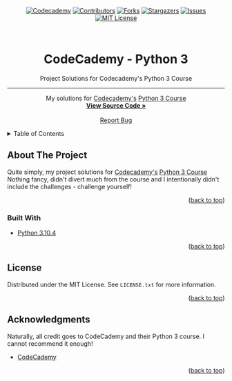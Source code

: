 <div id="top"></div>
<div align="center">

<!-- PROJECT SHIELDS -->
[![Codecademy][codecademy-shield]][codecademy-url]
[![Contributors][contributors-shield]][contributors-url]
[![Forks][forks-shield]][forks-url]
[![Stargazers][stars-shield]][stars-url]
[![Issues][issues-shield]][issues-url]
[![MIT License][license-shield]][license-url]


<!-- PROJECT LOGO -->
<br />
  <h1>CodeCademy - Python 3</h1

  <h3 align="center">Project Solutions for Codecademy's Python 3 Course</h3>

  <hr>

  <p align="center">
    My solutions for <a href="https://www.codecademy.com">Codecademy's</a> <a href="https://www.codecademy.com/learn/learn-python-3">Python 3 Course</a>
    <br />
    <a href="https://github.com/John-JonSteyn/CodecademyPython3/"><strong>View Source Code »</strong></a>
    <br />
    <br />
    <a href="https://github.com/John-JonSteyn/CodecademyPython3/issues">Report Bug</a>
  </p>
</div>



<!-- TABLE OF CONTENTS -->
<details>
  <summary>Table of Contents</summary>
  <ol>
    <li>
      <a href="#about-the-project">About The Project</a>
      <ul>
        <li><a href="#built-with">Built With</a></li>
      </ul>
    </li>
        <li><a href="#license">License</a></li>
    <li><a href="#acknowledgments">Acknowledgments</a></li>
  </ol>
</details>



<!-- ABOUT THE PROJECT -->
## About The Project

Quite simply, my project solutions for <a href="https://www.codecademy.com">Codecademy's</a> <a href="https://www.codecademy.com/learn/learn-python-3">Python 3 Course</a>
Nothing fancy, didn't divert much from the course and I intentionally didn't include the challenges - challenge yourself!

<p align="right">(<a href="#top">back to top</a>)</p>



### Built With

* [Python 3.10.4](https://www.python.org/)

<p align="right">(<a href="#top">back to top</a>)</p>


<!-- LICENSE -->
## License

Distributed under the MIT License. See `LICENSE.txt` for more information.

<p align="right">(<a href="#top">back to top</a>)</p>



<!-- ACKNOWLEDGMENTS -->
## Acknowledgments

Naturally, all credit goes to CodeCademy and their Python 3 course. I cannot recommend it enough!
* [CodeCademy](https://github.com/Codecademy)

<p align="right">(<a href="#top">back to top</a>)</p>



<!-- MARKDOWN LINKS & IMAGES -->
[contributors-shield]:  https://img.shields.io/github/contributors/John-JonSteyn/CodecademyPython3.svg?style=for-the-badge&color=1F4056
[contributors-url]:     https://github.com/John-JonSteyn/CodecademyPython3/graphs/contributors
[forks-shield]:         https://img.shields.io/github/forks/John-JonSteyn/CodecademyPython3.svg?style=for-the-badge&color=1F4056
[forks-url]:            https://github.com/John-JonSteyn/CodecademyPython3/network/members
[stars-shield]:         https://img.shields.io/github/stars/John-JonSteyn/CodecademyPython3.svg?style=for-the-badge&color=1F4056
[stars-url]:            https://github.com/John-JonSteyn/CodecademyPython3/stargazers
[issues-shield]:        https://img.shields.io/github/issues/John-JonSteyn/CodecademyPython3.svg?style=for-the-badge&color=1F4056
[issues-url]:           https://github.com/John-JonSteyn/CodecademyPython3/issues
[license-shield]:       https://img.shields.io/github/license/John-JonSteyn/CodecademyPython3.svg?style=for-the-badge&color=1F4056
[license-url]:          https://github.com/John-JonSteyn/CodecademyPython3/blob/master/LICENSE.txt
[codecademy-shield]:    https://img.shields.io/badge/CodeCademy-1F4056?logo=codecademy&style=for-the-badge&logoColor=white
[codecademy-url]:       https://www.codecademy.com/profiles/John-JonSteyn

